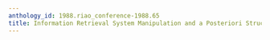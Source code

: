 ```yaml
---
anthology_id: 1988.riao_conference-1988.65
title: Information Retrieval System Manipulation and a Posteriori Structuring
---
```

